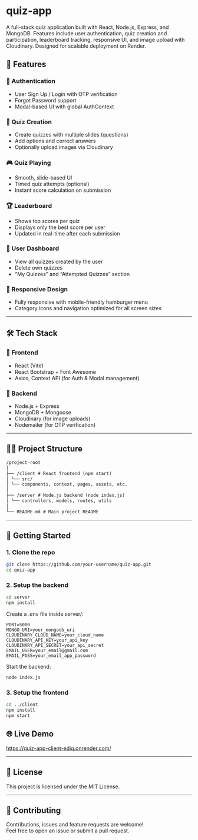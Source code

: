 # quiz-app
A full-stack quiz application built with React, Node.js, Express, and MongoDB. Features include user authentication, quiz creation and participation, leaderboard tracking, responsive UI, and image upload with Cloudinary. Designed for scalable deployment on Render.

## 🚀 Features

### 👤 Authentication
- User Sign Up / Login with OTP verification
- Forgot Password support
- Modal-based UI with global AuthContext

### 📝 Quiz Creation
- Create quizzes with multiple slides (questions)
- Add options and correct answers
- Optionally upload images via Cloudinary

### 🎮 Quiz Playing
- Smooth, slide-based UI
- Timed quiz attempts (optional)
- Instant score calculation on submission

### 🏆 Leaderboard
- Shows top scores per quiz
- Displays only the best score per user
- Updated in real-time after each submission

### 🧰 User Dashboard
- View all quizzes created by the user
- Delete own quizzes
- “My Quizzes” and “Attempted Quizzes” section

### 📱 Responsive Design
- Fully responsive with mobile-friendly hamburger menu
- Category icons and navigation optimized for all screen sizes

---

## 🛠️ Tech Stack

### 🔹 Frontend
- React (Vite)
- React Bootstrap + Font Awesome
- Axios, Context API (for Auth & Modal management)

### 🔹 Backend
- Node.js + Express
- MongoDB + Mongoose
- Cloudinary (for image uploads)
- Nodemailer (for OTP verification)

---

## 🧑‍💻 Project Structure

```txt
/project-root
│
├── /client # React frontend (npm start)
│ └── src/
│ └── components, context, pages, assets, etc.
│
├── /server # Node.js backend (node index.js)
│ └── controllers, models, routes, utils
│
└── README.md # Main project README
```

---

## 🧪 Getting Started

### 1. Clone the repo

```bash
git clone https://github.com/your-username/quiz-app.git
cd quiz-app
```
### 2. Setup the backend

```bash
cd server
npm install
```

Create a .env file inside server/:

```env
PORT=5000
MONGO_URI=your_mongodb_uri
CLOUDINARY_CLOUD_NAME=your_cloud_name
CLOUDINARY_API_KEY=your_api_key
CLOUDINARY_API_SECRET=your_api_secret
EMAIL_USER=your_email@gmail.com
EMAIL_PASS=your_email_app_password
```

Start the backend:

```bash
node index.js
```

### 3. Setup the frontend

```bash
cd ../client
npm install
npm start
```

## 🌐 Live Demo

https://quiz-app-client-ediq.onrender.com/

---

## 📄 License

This project is licensed under the MIT License.

---

## 🤝 Contributing

Contributions, issues and feature requests are welcome!  
Feel free to open an issue or submit a pull request.
